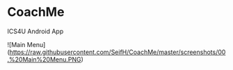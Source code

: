 # CoachMe
ICS4U Android App

![Main Menu] (https://raw.githubusercontent.com/SeifH/CoachMe/master/screenshots/00.%20Main%20Menu.PNG)